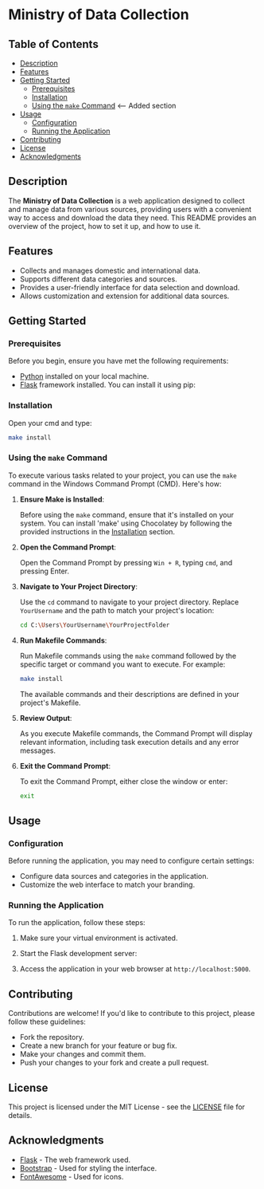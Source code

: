 # Ministry of Data Collection

## Table of Contents

- [Description](#description)
- [Features](#features)
- [Getting Started](#getting-started)
  - [Prerequisites](#prerequisites)
  - [Installation](#installation)
  - [Using the `make` Command](#using-the-make-command)  <-- Added section
- [Usage](#usage)
  - [Configuration](#configuration)
  - [Running the Application](#running-the-application)
- [Contributing](#contributing)
- [License](#license)
- [Acknowledgments](#acknowledgments)

## Description

The **Ministry of Data Collection** is a web application designed to collect and manage data from various sources, providing users with a convenient way to access and download the data they need. This README provides an overview of the project, how to set it up, and how to use it.

## Features

- Collects and manages domestic and international data.
- Supports different data categories and sources.
- Provides a user-friendly interface for data selection and download.
- Allows customization and extension for additional data sources.

## Getting Started

### Prerequisites

Before you begin, ensure you have met the following requirements:

- [Python](https://www.python.org/downloads/) installed on your local machine.
- [Flask](https://flask.palletsprojects.com/en/2.1.x/) framework installed. You can install it using pip:

### Installation

Open your cmd and type:

```bash
make install
````
### Using the `make` Command

To execute various tasks related to your project, you can use the `make` command in the Windows Command Prompt (CMD). Here's how:

1. **Ensure Make is Installed**:

   Before using the `make` command, ensure that it's installed on your system. You can install 'make' using Chocolatey by following the provided instructions in the [Installation](#installation) section.

2. **Open the Command Prompt**:

   Open the Command Prompt by pressing `Win + R`, typing `cmd`, and pressing Enter.

3. **Navigate to Your Project Directory**:

   Use the `cd` command to navigate to your project directory. Replace `YourUsername` and the path to match your project's location:

   ```bash
   cd C:\Users\YourUsername\YourProjectFolder
   ```

4. **Run Makefile Commands**:

   Run Makefile commands using the `make` command followed by the specific target or command you want to execute. For example:

   ```bash
   make install
   ```

   The available commands and their descriptions are defined in your project's Makefile.

5. **Review Output**:

   As you execute Makefile commands, the Command Prompt will display relevant information, including task execution details and any error messages.

6. **Exit the Command Prompt**:

   To exit the Command Prompt, either close the window or enter:

   ```bash
   exit
   ```

## Usage

### Configuration

Before running the application, you may need to configure certain settings:

- Configure data sources and categories in the application.
- Customize the web interface to match your branding.

### Running the Application

To run the application, follow these steps:

1. Make sure your virtual environment is activated.

2. Start the Flask development server:


3. Access the application in your web browser at `http://localhost:5000`.

## Contributing

Contributions are welcome! If you'd like to contribute to this project, please follow these guidelines:

- Fork the repository.
- Create a new branch for your feature or bug fix.
- Make your changes and commit them.
- Push your changes to your fork and create a pull request.

## License

This project is licensed under the MIT License - see the [LICENSE](LICENSE) file for details.

## Acknowledgments

- [Flask](https://flask.palletsprojects.com/en/2.1.x/) - The web framework used.
- [Bootstrap](https://getbootstrap.com/) - Used for styling the interface.
- [FontAwesome](https://fontawesome.com/) - Used for icons.



